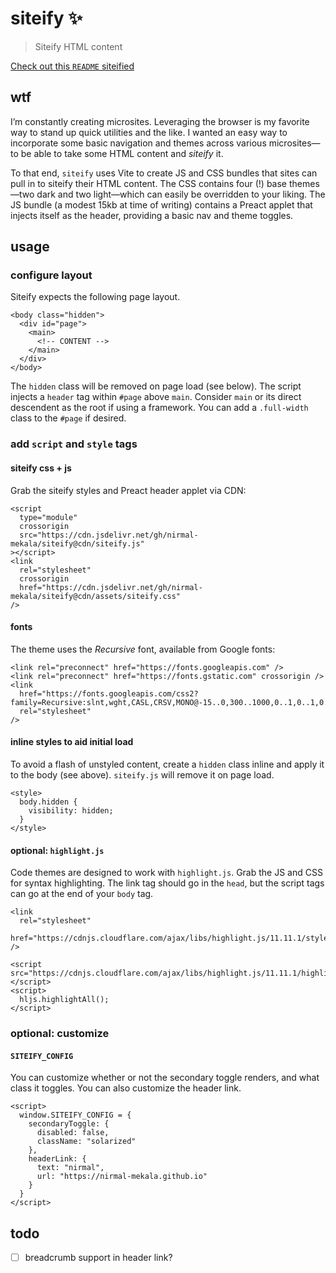 # siteify ✨

> Siteify HTML content

[Check out this `README` siteified](https://nirmal.meka.la/siteify)

## wtf

I’m constantly creating microsites. Leveraging the browser is my favorite
way to stand up quick utilities and the like. I wanted an easy way to
incorporate some basic navigation and themes across various microsites—to
be able to take some HTML content and _siteify_ it.

To that end, `siteify` uses Vite to create JS and CSS bundles that sites
can pull in to siteify their HTML content. The CSS contains four (!) base
themes—two dark and two light—which can easily be overridden to your
liking. The JS bundle (a modest 15kb at time of writing) contains a Preact
applet that injects itself as the header, providing a basic nav and theme
toggles.

## usage

### configure layout

Siteify expects the following page layout.

```
<body class="hidden">
  <div id="page">
    <main>
      <!-- CONTENT -->
    </main>
  </div>
</body>
```

The `hidden` class will be removed on page load (see below). The script
injects a `header` tag within `#page` above `main`. Consider `main` or its
direct descendent as the root if using a framework. You can add a `.full-width`
class to the `#page` if desired.

### add `script` and `style` tags

#### siteify css + js

Grab the siteify styles and Preact header applet via CDN:

```
<script
  type="module"
  crossorigin
  src="https://cdn.jsdelivr.net/gh/nirmal-mekala/siteify@cdn/siteify.js"
></script>
<link
  rel="stylesheet"
  crossorigin
  href="https://cdn.jsdelivr.net/gh/nirmal-mekala/siteify@cdn/assets/siteify.css"
/>
```

#### fonts

The theme uses the _Recursive_ font, available from Google fonts:

```
<link rel="preconnect" href="https://fonts.googleapis.com" />
<link rel="preconnect" href="https://fonts.gstatic.com" crossorigin />
<link
  href="https://fonts.googleapis.com/css2?family=Recursive:slnt,wght,CASL,CRSV,MONO@-15..0,300..1000,0..1,0..1,0..1&display=swap"
  rel="stylesheet"
/>
```

#### inline styles to aid initial load

To avoid a flash of unstyled content, create a `hidden` class inline and
apply it to the body (see above). `siteify.js` will remove it on page
load.

```
<style>
  body.hidden {
    visibility: hidden;
  }
</style>
```

#### optional: `highlight.js`

Code themes are designed to work with `highlight.js`. Grab the JS and CSS
for syntax highlighting. The link tag should go in the `head`, but the
script tags can go at the end of your `body` tag.

```
<link
  rel="stylesheet"
  href="https://cdnjs.cloudflare.com/ajax/libs/highlight.js/11.11.1/styles/default.min.css"
/>
```

```
<script src="https://cdnjs.cloudflare.com/ajax/libs/highlight.js/11.11.1/highlight.min.js"></script>
<script>
  hljs.highlightAll();
</script>
```

### optional: customize

#### `SITEIFY_CONFIG`

You can customize whether or not the secondary toggle renders, and what class it
toggles. You can also customize the header link.


```
<script>
  window.SITEIFY_CONFIG = {
    secondaryToggle: {
      disabled: false,
      className: "solarized"
    },
    headerLink: {
      text: "nirmal",
      url: "https://nirmal-mekala.github.io"
    }
  }
</script>
```

## todo

- [ ] breadcrumb support in header link?
